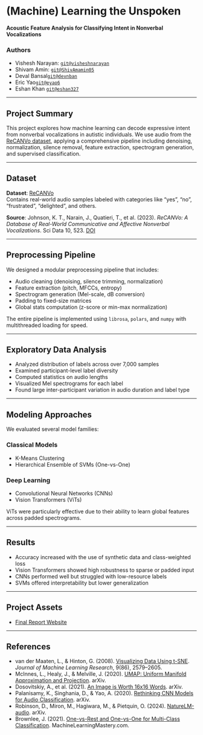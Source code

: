 # (Machine) Learning the Unspoken  
**Acoustic Feature Analysis for Classifying Intent in Nonverbal Vocalizations**  

### Authors  
- Vishesh Narayan: [`git@visheshnarayan`](https://github.com/visheshnarayan)  
- Shivam Amin: [`git@ShivAmamin05`](https://github.com/ShivAmamin05)  
- Deval Bansal[`git@devnban`](https://github.com/devnban)  
- Eric Yao[`git@eyao6`](https://github.com/eyao6)  
- Eshan Khan [`git@eshan327`](https://github.com/eshan327)

---

## Project Summary

This project explores how machine learning can decode expressive intent from nonverbal vocalizations in autistic individuals. We use audio from the [ReCANVo dataset](https://doi.org/10.5281/zenodo.5786860), applying a comprehensive pipeline including denoising, normalization, silence removal, feature extraction, spectrogram generation, and supervised classification.

---

## Dataset

**Dataset**: [ReCANVo](https://doi.org/10.5281/zenodo.5786860)  
Contains real-world audio samples labeled with categories like “yes”, “no”, “frustrated”, “delighted”, and others.  

**Source**: Johnson, K. T., Narain, J., Quatieri, T., et al. (2023). *ReCANVo: A Database of Real-World Communicative and Affective Nonverbal Vocalizations*. Sci Data 10, 523. [DOI](https://doi.org/10.1038/s41597-023-02405-7)

---

## Preprocessing Pipeline

We designed a modular preprocessing pipeline that includes:
- Audio cleaning (denoising, silence trimming, normalization)
- Feature extraction (pitch, MFCCs, entropy)
- Spectrogram generation (Mel-scale, dB conversion)
- Padding to fixed-size matrices
- Global stats computation (z-score or min-max normalization)

The entire pipeline is implemented using `librosa`, `polars`, and `numpy` with multithreaded loading for speed.

---

## Exploratory Data Analysis

- Analyzed distribution of labels across over 7,000 samples  
- Examined participant-level label diversity  
- Computed statistics on audio lengths  
- Visualized Mel spectrograms for each label  
- Found large inter-participant variation in audio duration and label type

---

## Modeling Approaches

We evaluated several model families:

### Classical Models
- K-Means Clustering
- Hierarchical Ensemble of SVMs (One-vs-One)

### Deep Learning
- Convolutional Neural Networks (CNNs)
- Vision Transformers (ViTs)

ViTs were particularly effective due to their ability to learn global features across padded spectrograms.

---

## Results

- Accuracy increased with the use of synthetic data and class-weighted loss
- Vision Transformers showed high robustness to sparse or padded input
- CNNs performed well but struggled with low-resource labels
- SVMs offered interpretability but lower generalization

---

## Project Assets

- [Final Report Website](https://learningtheunspoken.learningtheunspoken.io/)

---

## References

- van der Maaten, L., & Hinton, G. (2008). [Visualizing Data Using t-SNE](http://jmlr.org/papers/v9/vandermaaten08a.html). *Journal of Machine Learning Research*, 9(86), 2579–2605.
- McInnes, L., Healy, J., & Melville, J. (2020). [UMAP: Uniform Manifold Approximation and Projection](https://arxiv.org/abs/1802.03426). arXiv.
- Dosovitskiy, A., et al. (2021). [An Image is Worth 16x16 Words](https://arxiv.org/abs/2010.11929). arXiv.
- Palanisamy, K., Singhania, D., & Yao, A. (2020). [Rethinking CNN Models for Audio Classification](https://arxiv.org/abs/2007.11154). arXiv.
- Robinson, D., Miron, M., Hagiwara, M., & Pietquin, O. (2024). [NatureLM-audio](https://arxiv.org/abs/2411.07186). arXiv.
- Brownlee, J. (2021). [One-vs-Rest and One-vs-One for Multi-Class Classification](https://machinelearningmastery.com/one-vs-rest-and-one-vs-one-for-multi-class-classification/). MachineLearningMastery.com.
